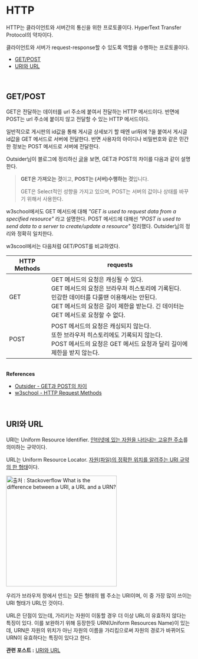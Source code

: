 # HTTP

HTTP는 클라이언트와 서버간의 통신을 위한 프로토콜이다. HyperText Transfer Protocol의 약자이다.

클라이언트와 서버가 request-response할 수 있도록 역할을 수행하는 프로토콜이다.

- [GET/POST](#get-post)
- [URI와 URL](#uri-url)

<br>

## <a name="get-post"></a>GET/POST

GET은 전달하는 데이터를 url 주소에 붙여서 전달하는 HTTP 메서드이다. 반면에 POST는 url 주소에 붙이지 않고 전달할 수 있는 HTTP 메서드이다.

일반적으로 게시판의 id값을 통해 게시글 상세보기 할 때엔 url뒤에 ?을 붙여서 게시글 id값을 GET 메서드로 서버에 전달한다. 반면 사용자의 아이디나 비밀번호와 같은 민간한 정보는 POST 메서드로 서버에 전달한다.

Outsider님이 블로그에 정리하신 <a href="https://blog.outsider.ne.kr/312" target="_blank">글</a>을 보면, GET과 POST의 차이를 다음과 같이 설명한다.

> **GET은 가져오는 것**이고, **POST는 (서버)수행하는 것**입니다.
>
> GET은 Select적인 성향을 가지고 있으며, POST는 서버의 값이나 상태를 바꾸기 위해서 사용한다.

w3school에서도 GET 메서드에 대해 *"GET is used to request data from a specified resource"* 라고 설명한다. POST 메서드에 대해선 *"POST is used to send data to a server to create/update a resource"* 정리했다. Outsider님의 정리와 정확히 일치한다.



w3scool에서는 다음처럼 GET/POST를 비교하였다.

| HTTP Methods | requests                                                     |
| ------------ | ------------------------------------------------------------ |
| GET          | GET 메서드의 요청은 캐싱될 수 있다.<br />GET 메서드의 요청은 브라우저 히스토리에 기록된다.<br />민감한 데이터를 다룰땐 이용해서는 안된다.<br />GET 메서드의 요청은 길이 제한을 받는다. 긴 데이터는 GET 메서드로 요청할 수 없다. |
| POST         | POST 메서드의 요청은 캐싱되지 않는다.<br />또한 브라우저 히스토리에도 기록되지 않는다.<br />POST 메서드의 요청은 GET 메서드 요청과 달리 길이에 제한을 받지 않는다. |

<br>**References**

- [Outsider - GET과 POST의 차이](https://blog.outsider.ne.kr/312)
- [w3school - HTTP Request Methods](https://www.w3schools.com/tags/ref_httpmethods.asp)

<br>

## <a name="uri-url"></a>URI와 URL

URI는 Uniform Resource Identifier. <u>인터넷에 있는 자원을 나타내는 고유한 주소</u>를 의미하는 규약이다.

URL는 Uniform Resource Locator. <u>자원(파일)의 정확한 위치를 알려주는 URI 규약의 한 형태</u>이다.

<img src="https://i.stack.imgur.com/FbaKm.png" alt="출처 : Stackoverflow What is the difference between a URI, a URL and a URN?" width="300px" />

<br>

우리가 브라우저 창에서 만드는 모든 형태의 웹 주소는 URI이며, 이 중 가장 많이 쓰이는 URI 형태가 URL인 것이다.

URL은 단점이 있는데, 가리키는 자원이 이동할 경우 더 이상 URL이 유효하지 않다는 특징이 있다. 이를 보완하기 위해 등장한듯 URN(Uniform Resources Name)이 있는데, URN은 자원의 위치가 아닌 자원의 이름을 가리킴으로써 자원의 경로가 바뀌어도 URN이 유효하다는 특징이 있다고 한다.

**관련 포스트 :** [URI와 URL](https://youngjinmo.github.io/2019/11/http-uri-url)

<br>